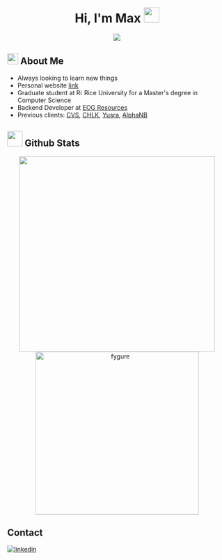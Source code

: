 <h1 align="center"><b>Hi, I'm Max </b><img src="https://media.giphy.com/media/hvRJCLFzcasrR4ia7z/giphy.gif" width="35"></h1>
<p align="center">
  <a href="https://github.com/DenverCoder1/readme-typing-svg"><img src="https://readme-typing-svg.herokuapp.com?font=Time+New+Roman&color=cyan&size=25&center=true&vCenter=true&width=600&height=100&lines=Self+Motivated;++;Software+Developer,;Computer+Scientist,;Active+Learner,;Builder+of+Ideas"></a>
</p>


## <img src="https://media2.giphy.com/media/QssGEmpkyEOhBCb7e1/giphy.gif?cid=ecf05e47a0n3gi1bfqntqmob8g9aid1oyj2wr3ds3mg700bl&rid=giphy.gif" width ="25"><b> About Me</b>

- Always looking to learn new things
- Personal website [link](https://www.maxchalitsios.com/)
- Graduate student at <img src="https://upload.wikimedia.org/wikipedia/commons/b/bc/Rice_Owls_logo.svg" width="14" alt="Rice University Logo"> Rice University for a Master's degree in Computer Science
- Backend Developer at [EOG Resources](https://www.eogresources.com/)
- Previous clients: [CVS](https://www.cvshealth.com/), [CHLK](https://demo.chlk.football/bypass), [Yusra](https://www.yusra.io/home), [AlphaNB](https://www.alphanb.com/)


## <img src="https://media.giphy.com/media/iY8CRBdQXODJSCERIr/giphy.gif" width="35"><b> Github Stats </b>
<div align="center">
<a href="https://github.com/fygure/">
  <img src="https://github-readme-stats.vercel.app/api?username=fygure&count_private=true&show_icons=true&line_height=20&title_color=7A7ADB&icon_color=2234AE&text_color=D3D3D3&bg_color=0,000000,130F40" width="450"/>
  <img src="https://github-readme-stats.vercel.app/api/top-langs?username=fygure&show_icons=true&locale=en&layout=compact&line_height=20&title_color=7A7ADB&icon_color=2234AE&text_color=D3D3D3&bg_color=0,000000,130F40" width="375"  alt="fygure"/>
</a>
</div>


## <b> Contact</b>
<a href="https://www.linkedin.com/in/maximillianchalitsios/" target="_blank">
<img src="https://img.shields.io/badge/linkedin:  MaximillianChalitsios-%2300acee.svg?color=405DE6&style=for-the-badge&logo=linkedin&logoColor=white" alt=linkedin style="margin-bottom: 5px;"/>
</a>



